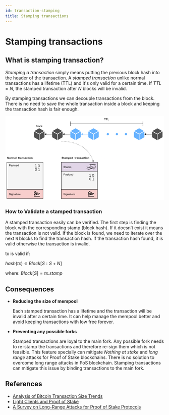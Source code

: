 ```yaml
---
id: transaction-stamping
title: Stamping transactions
---
```


# Stamping transactions

## What is stamping transaction?

_Stamping a transaction_ simply means putting the previous block hash into the header of the
transaction. A _stamped transaction_ unlike normal transactions has a lifetime (TTL) and it's only
valid for a certain time. If $TTL = N$, the stamped transaction after $N$ blocks will be invalid.

By stamping transactions we can decouple transactions from the block. There is no need to save the
whole transaction inside a block and keeping the transaction hash is fair enough.

![Stamping transaction](../assets/images/stamped_tx.png)

### How to Validate a stamped transaction

A stamped transaction easily can be verified. The first step is finding the block with the
corresponding stamp (block hash). If it doesn’t exist it means the transaction is not valid. If the
block is found, we need to iterate over the next `N` blocks to find the transaction hash. If the
transaction hash found, it is valid otherwise the transaction is invalid.

tx is valid if:

$hash(tx) ∊ Block[S:S+N]$

where: $Block[S] = tx.stamp$

## Consequences

- **Reducing the size of mempool**

  Each stamped transaction has a lifetime and the transaction will be invalid after a certain time.
  It can help manage the mempool better and avoid keeping transactions with low free forever.

- **Preventing any possible forks**

  Stamped transactions are loyal to the main fork. Any possible fork needs to re-stamp the
  transactions and therefore re-sign them which is not feasible. This feature specially can mitigate
  _Nothing at stake_ and _long range_ attacks for Proof of Stake blockchains. There is no solution
  to overcome long range attacks in PoS blockchain. Stamping transactions can mitigate this issue by
  binding transactions to the main fork.

## References

- [Analysis of Bitcoin Transaction Size Trends](https://tradeblock.com/blog/analysis-of-bitcoin-transaction-size-trends)
- [Light Clients and Proof of Stake](https://blog.ethereum.org/2015/01/10/light-clients-proof-stake/)
- [A Survey on Long-Range Attacks for Proof of Stake Protocols](https://ieeexplore.ieee.org/stamp/stamp.jsp?arnumber=8653269)
